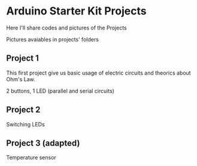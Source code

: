 # Arduino Starter Kit Projects

Here I'll share codes and pictures of the Projects

Pictures avaiables in projects' folders

## Project 1

This first project give us basic usage of electric circuits and theorics about Ohm's Law.

2 buttons, 1 LED (parallel and serial circuits)

## Project 2

Switching LEDs

## Project 3 (adapted)
Temperature sensor 
